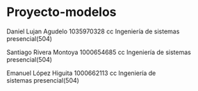 # Proyecto-modelos

Daniel Lujan Agudelo  1035970328 cc Ingeniería de sistemas presencial(504)

Santiago Rivera Montoya 1000654685 cc Ingeniería de sistemas presencial(504)

Emanuel López Higuita 1000662113 cc Ingeniería de sistemas presencial(504)
